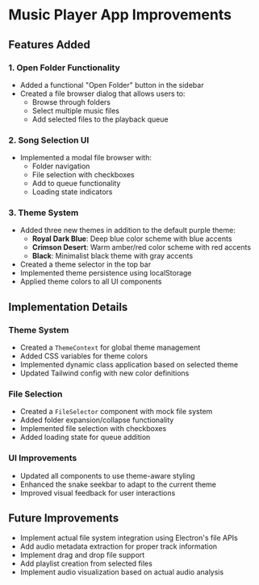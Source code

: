 # Music Player App Improvements

## Features Added

### 1. Open Folder Functionality

- Added a functional "Open Folder" button in the sidebar
- Created a file browser dialog that allows users to:
  - Browse through folders
  - Select multiple music files
  - Add selected files to the playback queue

### 2. Song Selection UI

- Implemented a modal file browser with:
  - Folder navigation
  - File selection with checkboxes
  - Add to queue functionality
  - Loading state indicators

### 3. Theme System

- Added three new themes in addition to the default purple theme:
  - **Royal Dark Blue**: Deep blue color scheme with blue accents
  - **Crimson Desert**: Warm amber/red color scheme with red accents
  - **Black**: Minimalist black theme with gray accents
- Created a theme selector in the top bar
- Implemented theme persistence using localStorage
- Applied theme colors to all UI components

## Implementation Details

### Theme System

- Created a `ThemeContext` for global theme management
- Added CSS variables for theme colors
- Implemented dynamic class application based on selected theme
- Updated Tailwind config with new color definitions

### File Selection

- Created a `FileSelector` component with mock file system
- Added folder expansion/collapse functionality
- Implemented file selection with checkboxes
- Added loading state for queue addition

### UI Improvements

- Updated all components to use theme-aware styling
- Enhanced the snake seekbar to adapt to the current theme
- Improved visual feedback for user interactions

## Future Improvements

- Implement actual file system integration using Electron's file APIs
- Add audio metadata extraction for proper track information
- Implement drag and drop file support
- Add playlist creation from selected files
- Implement audio visualization based on actual audio analysis
